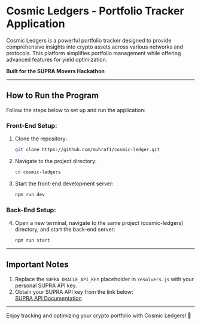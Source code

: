 

# Cosmic Ledgers - Portfolio Tracker Application

Cosmic Ledgers is a powerful portfolio tracker designed to provide comprehensive insights into crypto assets across various networks and protocols. This platform simplifies portfolio management while offering advanced features for yield optimization.  

**Built for the SUPRA Movers Hackathon**

---

## How to Run the Program

Follow the steps below to set up and run the application:

### Front-End Setup:
1. Clone the repository:
   ```bash
   git clone https://github.com/muhraf1/cosmic-ledger.git
   ```
2. Navigate to the project directory:
   ```bash
   cd cosmic-ledgers
   ```
3. Start the front-end development server:
   ```bash
   npm run dev
   ```

### Back-End Setup:
4. Open a new terminal, navigate to the same project (cosmic-ledgers) directory, and start the back-end server:
   ```bash
   npm run start
   ```

---

## Important Notes

1. Replace the `SUPRA_ORACLE_API_KEY` placeholder in `resolvers.js` with your personal SUPRA API key.  
2. Obtain your SUPRA API key from the link below:  
   [SUPRA API Documentation](https://docs.supra.com/oracles/apis-real-time-and-historical-data)  

---

Enjoy tracking and optimizing your crypto portfolio with Cosmic Ledgers! 🚀

